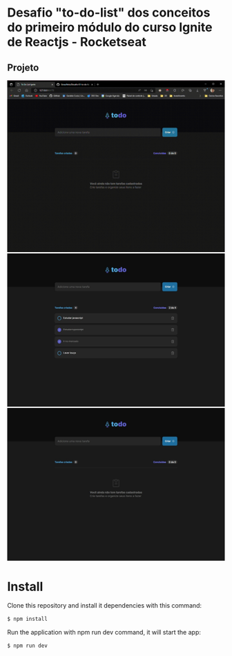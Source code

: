# Desafio "to-do-list" dos conceitos do primeiro módulo do curso Ignite de Reactjs - Rocketseat

## Projeto

<div align="center">
<img src="src/assets/To-Do-List-Ignite-e-mais-1-página-Pessoal-—-Microsoft_-Edge-2022-10-10-21-30-33.gif" width="600px"/>
</div>

<img src="src/assets/tasks.jpeg" />

<img src="src/assets/notask.jpeg" />

# Install

Clone this repository and install it dependencies with this command:
```sh
$ npm install
```
Run the application with npm run dev command, it will start the app:
```sh
$ npm run dev
```
